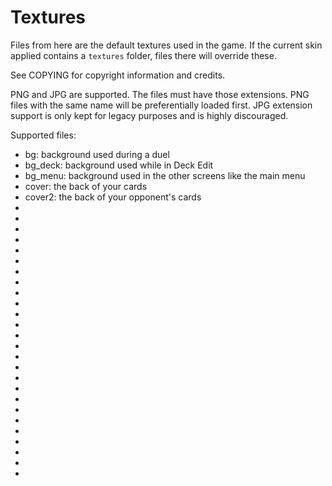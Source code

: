 # Textures

Files from here are the default textures used in the game. If the current skin applied contains a `textures` folder, files there will override these.

See COPYING for copyright information and credits.

PNG and JPG are supported. The files must have those extensions.
PNG files with the same name will be preferentially loaded first.
JPG extension support is only kept for legacy purposes and is highly discouraged.

Supported files:
* bg: background used during a duel
* bg_deck: background used while in Deck Edit
* bg_menu: background used in the other screens like the main menu
* cover: the back of your cards
* cover2: the back of your opponent's cards
* 
*
*
*
*
*
*
*
*
*
*
*
*
*
*
*
*
*
*
*
*
*
*
*
*
*